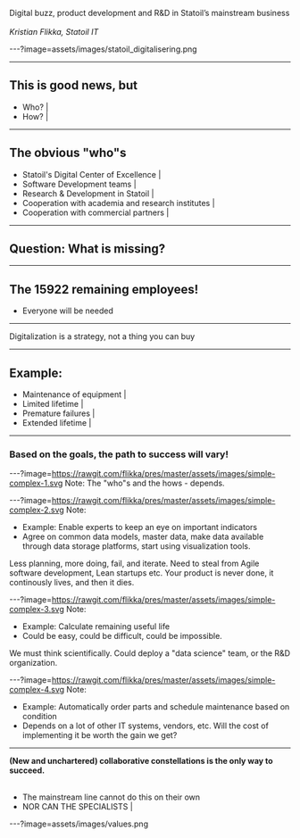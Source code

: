 Digital buzz, product development and R&D in Statoil’s mainstream business
</br></br>
*Kristian Flikka, Statoil IT*

 
---?image=assets/images/statoil_digitalisering.png

---

## This is good news, but
- Who? |
- How? |

---
## The obvious "who"s
- Statoil's Digital Center of Excellence |
- Software Development teams |
- Research & Development in Statoil |
- Cooperation with academia and research institutes |
- Cooperation with commercial partners |

---

## Question: What is missing?

---

## The 15922 remaining employees!
- Everyone will be needed
---

Digitalization is a strategy, not a thing you can buy

---
## Example:
- Maintenance of equipment |
- Limited lifetime |
- Premature failures |
- Extended lifetime |

---
### Based on the goals, the path to success will vary!

---?image=https://rawgit.com/flikka/pres/master/assets/images/simple-complex-1.svg
Note:
The "who"s and the hows - depends.

---?image=https://rawgit.com/flikka/pres/master/assets/images/simple-complex-2.svg
Note:
- Example: Enable experts to keep an eye on important indicators 
- Agree on common data models, master data, make data available through data storage platforms, start using visualization tools.

Less planning, more doing, fail, and iterate. Need to steal from Agile software development, Lean startups etc. Your product is never done, it continously lives, and then it dies.

---?image=https://rawgit.com/flikka/pres/master/assets/images/simple-complex-3.svg
Note:
- Example: Calculate remaining useful life 
- Could be easy, could be difficult, could be impossible.

We must think scientifically. Could deploy a "data science" team, or the R&D organization.

---?image=https://rawgit.com/flikka/pres/master/assets/images/simple-complex-4.svg
Note:
- Example: Automatically order parts and schedule maintenance based on condition 
- Depends on a lot of other IT systems, vendors, etc. Will the cost of implementing it be worth the gain we get? 

---
**(New and unchartered) collaborative constellations is the only way to succeed.**
</br></br>
- The mainstream line cannot do this on their own
- NOR CAN THE SPECIALISTS |

---?image=assets/images/values.png


